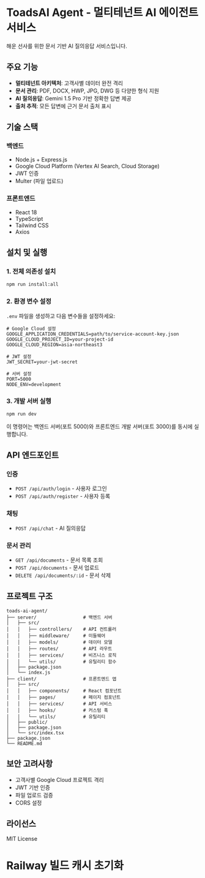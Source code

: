 # ToadsAI Agent - 멀티테넌트 AI 에이전트 서비스

해운 선사를 위한 문서 기반 AI 질의응답 서비스입니다.

## 주요 기능

- **멀티테넌트 아키텍처**: 고객사별 데이터 완전 격리
- **문서 관리**: PDF, DOCX, HWP, JPG, DWG 등 다양한 형식 지원
- **AI 질의응답**: Gemini 1.5 Pro 기반 정확한 답변 제공
- **출처 추적**: 모든 답변에 근거 문서 출처 표시

## 기술 스택

### 백엔드
- Node.js + Express.js
- Google Cloud Platform (Vertex AI Search, Cloud Storage)
- JWT 인증
- Multer (파일 업로드)

### 프론트엔드
- React 18
- TypeScript
- Tailwind CSS
- Axios

## 설치 및 실행

### 1. 전체 의존성 설치
```bash
npm run install:all
```

### 2. 환경 변수 설정
`.env` 파일을 생성하고 다음 변수들을 설정하세요:

```env
# Google Cloud 설정
GOOGLE_APPLICATION_CREDENTIALS=path/to/service-account-key.json
GOOGLE_CLOUD_PROJECT_ID=your-project-id
GOOGLE_CLOUD_REGION=asia-northeast3

# JWT 설정
JWT_SECRET=your-jwt-secret

# 서버 설정
PORT=5000
NODE_ENV=development
```

### 3. 개발 서버 실행
```bash
npm run dev
```

이 명령어는 백엔드 서버(포트 5000)와 프론트엔드 개발 서버(포트 3000)를 동시에 실행합니다.

## API 엔드포인트

### 인증
- `POST /api/auth/login` - 사용자 로그인
- `POST /api/auth/register` - 사용자 등록

### 채팅
- `POST /api/chat` - AI 질의응답

### 문서 관리
- `GET /api/documents` - 문서 목록 조회
- `POST /api/documents` - 문서 업로드
- `DELETE /api/documents/:id` - 문서 삭제

## 프로젝트 구조

```
toads-ai-agent/
├── server/                 # 백엔드 서버
│   ├── src/
│   │   ├── controllers/    # API 컨트롤러
│   │   ├── middleware/     # 미들웨어
│   │   ├── models/         # 데이터 모델
│   │   ├── routes/         # API 라우트
│   │   ├── services/       # 비즈니스 로직
│   │   └── utils/          # 유틸리티 함수
│   ├── package.json
│   └── index.js
├── client/                 # 프론트엔드 앱
│   ├── src/
│   │   ├── components/     # React 컴포넌트
│   │   ├── pages/          # 페이지 컴포넌트
│   │   ├── services/       # API 서비스
│   │   ├── hooks/          # 커스텀 훅
│   │   └── utils/          # 유틸리티
│   ├── public/
│   ├── package.json
│   └── src/index.tsx
├── package.json
└── README.md
```

## 보안 고려사항

- 고객사별 Google Cloud 프로젝트 격리
- JWT 기반 인증
- 파일 업로드 검증
- CORS 설정

## 라이선스

MIT License
# Railway 빌드 캐시 초기화
